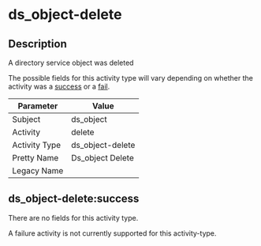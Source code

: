 ds_object-delete
================

Description
-----------
A directory service object was deleted

The possible fields for this activity type will vary depending on whether the activity was a [success](#ds_object-deletesuccess) or a [fail](#ds_object-deletefail).

| Parameter     | Value            |
| ------------- | ---------------- |
| Subject       | ds_object        |
| Activity      | delete           |
| Activity Type | ds_object-delete |
| Pretty Name   | Ds_object Delete |
| Legacy Name   |                  |

ds_object-delete:success
------------------------

There are no fields for this activity type.


A failure activity is not currently supported for this activity-type.